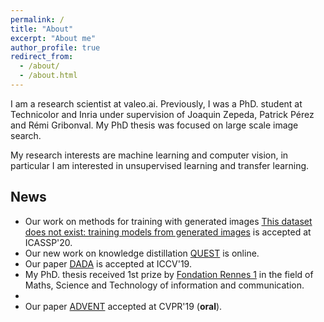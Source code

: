 ```yaml
---
permalink: /
title: "About"
excerpt: "About me"
author_profile: true
redirect_from:
  - /about/
  - /about.html
---
```


I am a research scientist at valeo.ai. Previously, I was a PhD. student at Technicolor and Inria under supervision of Joaquin Zepeda, Patrick Pérez and Rémi Gribonval. My PhD thesis was focused on large scale image search.

My research interests are machine learning and computer vision, in particular I am interested in unsupervised learning and transfer learning.

## News
* Our work on methods for training with generated images [This dataset does not exist: training models from generated images](https://arxiv.org/abs/1911.02888) is accepted at ICASSP'20.
* Our new work on knowledge distillation [QUEST](https://arxiv.org/abs/1912.01540) is online.
* Our paper [DADA](https://arxiv.org/abs/1904.01886) is accepted at ICCV'19.
* My PhD. thesis received 1st prize by [Fondation Rennes 1](https://fondation.univ-rennes1.fr/actualite/remise-des-prix-de-th%C3%A8se-fondation-rennes-1-%C3%A9dition-2018) in the field of Maths, Science and Technology of information and communication.
* 
* Our paper [ADVENT](https://arxiv.org/abs/1811.12833) accepted at CVPR'19 (**oral**).
